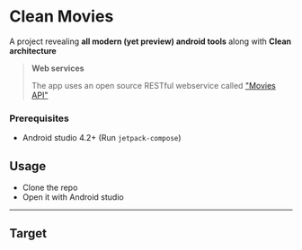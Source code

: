 # Clean Movies

A project revealing **all modern (yet preview) android tools** along with **Clean architecture**

> **Web services**
>
> The app uses an open source RESTful webservice called ["Movies API"](https://github.com/abbas-oveissi/MoviesApi_ir)

### Prerequisites
* Android studio 4.2+ (Run `jetpack-compose`)

## Usage 

- Clone the repo
- Open it with Android studio

---

## Target



